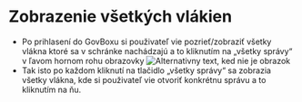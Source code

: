 # Zobrazenie všetkých vlákien
-	Po prihlasení do GovBoxu si použivateľ vie pozrieť/zobraziť všetky vlákna ktoré sa v schránke nachádzajú a to kliknutím na „všetky správy“ v ľavom hornom rohu obrazovky
![Alternativny text, ked nie je obrazok](../zobrazenie-vsetkych-vlakien.png "Nazov obrazku")
-	Tak isto po každom kliknutí na tlačidlo „všetky správy“ sa zobrazia všetky vlákna, kde si použivateľ vie otvoriť konkrétnu správu a to kliknutím na ňu.
